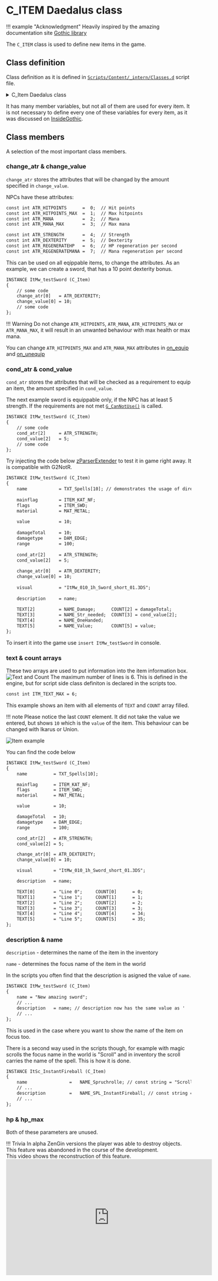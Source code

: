 # C_ITEM Daedalus class

!!! example "Acknowledgment"
    Heavily inspired by the amazing documentation site [Gothic library](http://www.gothic-library.ru)

  
The `C_ITEM` class is used to define new items in the game.
## Class definition
Class definition as it is defined in [`Scripts/Content/_intern/Classes.d`](https://github.com/PhoenixTales/gothic-devkit/blob/48193bef8fd37626f8909853bfc5ad4b7126f176/gothic/_work/data/Scripts/content/_Intern/CLASSES.D#L79) script file. 
<details>
  <summary>C_Item Daedalus class</summary>

```dae
CLASS C_Item
{
    // For all Items
    VAR INT    id;                         // ID of the item
    VAR STRING name;                       // Name of the item
    VAR STRING nameID;                     // Name ID
    VAR INT    hp;                         // Current health of the item
    VAR INT    hp_max;                     // Maximum healt of the item

    VAR INT    mainflag;                   // Item category flag
    VAR INT    flags;                      // Item type flag
    VAR INT    weight;                     // Weight of the item
    VAR INT    value;                      // Value of the item

    // For weapons
    VAR INT    damageType;                 // Damage type
    VAR INT    damageTotal;                // Total amount of damage
    VAR INT    damage[DAM_INDEX_MAX];      // Array of damage types

    // For armours
    VAR INT    wear;                       // Flag to specify where to wear an item
    VAR INT    protection[PROT_INDEX_MAX]; // Protection array of different damage types

    // For food
    VAR INT    nutrition;                  // The amount of HP healed

    // Benötigte Attribute zum Benutzen des Items
    VAR INT    cond_atr[3];                // Array of NPC attributes needed to equip the item
    VAR INT    cond_value[3];              // Array of values corresponding to the cond_atr arry

    // Attributes to be changed on equip
    VAR INT    change_atr[3];              // Array of attributes that will be changed on equip
    VAR INT    change_value[3];            // Array of values of the attributes defined in change_atr

    // Parser functions
    VAR FUNC   magic;
    VAR FUNC   on_equip;                   // Called on equpping an item
    VAR FUNC   on_unequip;                 // Called on unequipping an item
    VAR FUNC   on_state[4];

    VAR FUNC   owner;                      // Owner of the item: instance name
    VAR INT    ownerGuild;                 // Owner of the item: guild
    VAR INT    disguiseGuild;              // NPC guild set when equipping an item

    // 3DS model file
    VAR STRING visual;                     // Item model file

    // NPC mesh change, when equipping an item
    VAR STRING visual_change;              // .asc file
    VAR STRING effect;                     // Effect instance

    VAR INT    visual_skin;                // Texture variation

    VAR STRING scemeName;                  // Animation sceme name
    VAR INT    material;                   // Material of the object

    VAR INT    munition;                   // Ammo instance

    var int    spell;                      // ID if the spell that this item does
    var int    range;                      // Range of the weapon

    var int    mag_circle;                 // Circle of magic needed to use this item

    VAR STRING description;                // The name of the item shown in the preview box
    VAR STRING text[ITM_TEXT_MAX];         // Array of string describing the item (left side)
    VAR INT    count[ITM_TEXT_MAX];        // Array of integers (the right side)

    // Parameters for displaying items in the inventory
    var int    inv_zbias                   // How far away is the item from the screen
    var int    inv_rotx                    // X-axis rotation
    var int    inv_roty                    // Y-axis rotation
    var int    inv_rotz                    // Z-axis rotation
    var int    inv_animate                 // Should the item rotate in the inventory
};
```

</details>

It has many member variables, but not all of them are used for every item. It is not necessary to define every one of these variables for every item, as it was discussed on [InsideGothic](https://ataulien.github.io/Inside-Gothic/objects/item/).

## Class members
A selection of the most important class members.

### change_atr & change_value 
  `change_atr` stores the attributes that will be changad by the amount specified in `change_value`.

NPCs have these attributes:
```dae
const int ATR_HITPOINTS      =  0;  // Hit points
const int ATR_HITPOINTS_MAX  =  1;  // Max hitpoints
const int ATR_MANA           =  2;  // Mana
const int ATR_MANA_MAX       =  3;  // Max mana

const int ATR_STRENGTH       =  4;  // Strength
const int ATR_DEXTERITY      =  5;  // Dexterity
const int ATR_REGENERATEHP   =  6;  // HP regeneration per second
const int ATR_REGENERATEMANA =  7;  // Mana regeneration per second
```

This can be used on all eqippable items, to change the attributes. As an example, we can create a sword, that has a 10 point dexterity bonus.

```dae
INSTANCE ItMw_testSword (C_Item)
{
    // some code
    change_atr[0]   = ATR_DEXTERITY;
    change_value[0] = 10;
    // some code
};
```  

!!! Warning
    Do not change `ATR_HITPOINTS`, `ATR_MANA`, `ATR_HITPOINTS_MAX` or `ATR_MANA_MAX`, it will result in an unwanted behaviour with max health or max mana.

You can change `ATR_HITPOINTS_MAX` and `ATR_MANA_MAX` attributes in [on_equip](#class-definition) and [on_unequip](#class-definition)

### cond_atr & cond_value
 `cond_atr` stores the attributes that will be checked as a requirement to equip an item, the amount specified in `cond_value`.

The next example sword is equippable only, if the NPC has at least 5 strength. If the requirements are not met [`G_CanNotUse()`](https://github.com/PhoenixTales/gothic-devkit/blob/main/gothic/_work/data/Scripts/content/_Intern/G_Functions/G_CanNotUse.d) is called.
```dae
INSTANCE ItMw_testSword (C_Item)
{
    // some code
    cond_atr[2]     = ATR_STRENGTH;
    cond_value[2]   = 5;
    // some code
};
```
  
Try injecting the code below [zParserExtender](../../scripts/extenders/zParserExtender/injection.md) to test it in game right away. It is compatible with G2NotR.

```dae
INSTANCE ItMw_testSword (C_Item)
{
    name            = TXT_Spells[10]; // demonstrates the usage of direct constr array access
    
    mainflag        = ITEM_KAT_NF;
    flags           = ITEM_SWD;
    material        = MAT_METAL;
    
    value           = 10;
    
    damageTotal     = 10;
    damagetype      = DAM_EDGE;
    range           = 100;
    
    cond_atr[2]     = ATR_STRENGTH;
    cond_value[2]   = 5;
    
    change_atr[0]   = ATR_DEXTERITY;
    change_value[0] = 10;
    
    visual          = "ItMw_010_1h_Sword_short_01.3DS";
    
    description     = name;
    
    TEXT[2]         = NAME_Damage;      COUNT[2] = damageTotal;
    TEXT[3]         = NAME_Str_needed;  COUNT[3] = cond_value[2];
    TEXT[4]         = NAME_OneHanded;
    TEXT[5]         = NAME_Value;       COUNT[5] = value;
};
```
To insert it into the game use `insert ItMw_testSword` in console.

### text & count arrays
These two arrays are used to put information into the item information box. 
![Text and Count ](../../../img/c_item_text_count.png)
The maximum number of lines is 6. This is defined in the engine, but for script side class definiton is declared in the scripts too.
```dae
const int ITM_TEXT_MAX = 6;
```
This example shows an item with all elements of `TEXT` and `COUNT` array filled. 

!!! note
    Please notice the last `COUNT` element. It did not take the value we entered, but shows `10` which is the `value` of the item. This behaviour can be changed with Ikarus or Union.
    
![Item example](../../../img/c_item_example.png)

You can find the code below
```dae
INSTANCE ItMw_testSword (C_Item)
{
    name          = TXT_Spells[10];

    mainflag      = ITEM_KAT_NF;
    flags         = ITEM_SWD;
    material      = MAT_METAL;

    value         = 10;

    damageTotal   = 10;
    damagetype    = DAM_EDGE;
    range         = 100;

    cond_atr[2]   = ATR_STRENGTH;
    cond_value[2] = 5;

    change_atr[0] = ATR_DEXTERITY;
    change_value[0] = 10;

    visual        = "ItMw_010_1h_Sword_short_01.3DS";

    description   = name;

    TEXT[0]       = "Line 0";     COUNT[0]      = 0; 
    TEXT[1]       = "Line 1";     COUNT[1]      = 1; 
    TEXT[2]       = "Line 2";     COUNT[2]      = 2; 
    TEXT[3]       = "Line 3";     COUNT[3]      = 3; 
    TEXT[4]       = "Line 4";     COUNT[4]      = 34;
    TEXT[5]       = "Line 5";     COUNT[5]      = 35;
};
```


### description & name
`description` - determines the name of the item in the inventory

`name` - determines the focus name of the item in the world

In the scripts you often find that the description is asigned the value of `name`.
```dae
INSTANCE ItMw_testSword (C_Item)
{
    name = "New amazing sword";
    // ...
    description   = name; // description now has the same value as '    // ...name'
    // ...
};
```
This is used in the case where you want to show the name of the item on focus too.

There is a second way used in the scripts though, for example with magic scrolls the focus name in the world is "Scroll" and in inventory the scroll carries the name of the spell. This is how it is done.
```dae
INSTANCE ItSc_InstantFireball (C_Item)
{
	name 				=	NAME_Spruchrolle; // const string = "Scroll"
    // ...
	description			= 	NAME_SPL_InstantFireball; // const string = "Fireball"
    // ...
};
```


[comment]: <> ( ### damage & damageType & damageTotal)
[comment]: <> ( TODO: This is very cool)

[comment]: <> ( ### disguiseGuild)
[comment]: <> ( Allows you to change an apparent guild while wearing the item.)

[comment]: <> ( TODO )

### hp & hp_max
Both of these parameters are unused.

!!! Trivia
    In alpha ZenGin versions the player was able to destroy objects. This feature was abandoned in the course of the development.  
    This video shows the reconstruction of this feature.  
    <iframe width="560" height="315" src="https://www.youtube.com/embed/A3xoytKMLgw" title="YouTube video player" frameborder="0" allow="accelerometer; autoplay; clipboard-write; encrypted-media; gyroscope; picture-in-picture" allowfullscreen></iframe>
